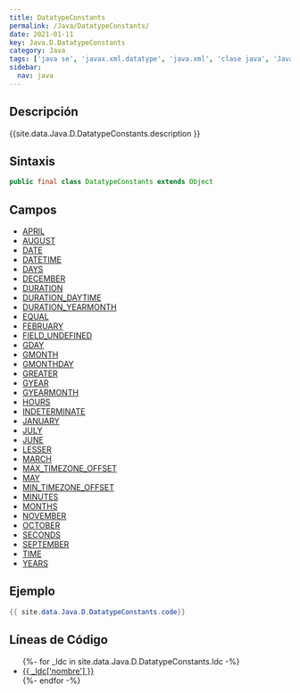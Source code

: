 ```yaml
---
title: DatatypeConstants
permalink: /Java/DatatypeConstants/
date: 2021-01-11
key: Java.D.DatatypeConstants
category: Java
tags: ['java se', 'javax.xml.datatype', 'java.xml', 'clase java', 'Java 1.5']
sidebar: 
  nav: java
---
```


## Descripción
{{site.data.Java.D.DatatypeConstants.description }}

## Sintaxis
~~~java
public final class DatatypeConstants extends Object
~~~

## Campos
* [APRIL](/Java/DatatypeConstants/APRIL)
* [AUGUST](/Java/DatatypeConstants/AUGUST)
* [DATE](/Java/DatatypeConstants/DATE)
* [DATETIME](/Java/DatatypeConstants/DATETIME)
* [DAYS](/Java/DatatypeConstants/DAYS)
* [DECEMBER](/Java/DatatypeConstants/DECEMBER)
* [DURATION](/Java/DatatypeConstants/DURATION)
* [DURATION_DAYTIME](/Java/DatatypeConstants/DURATION_DAYTIME)
* [DURATION_YEARMONTH](/Java/DatatypeConstants/DURATION_YEARMONTH)
* [EQUAL](/Java/DatatypeConstants/EQUAL)
* [FEBRUARY](/Java/DatatypeConstants/FEBRUARY)
* [FIELD_UNDEFINED](/Java/DatatypeConstants/FIELD_UNDEFINED)
* [GDAY](/Java/DatatypeConstants/GDAY)
* [GMONTH](/Java/DatatypeConstants/GMONTH)
* [GMONTHDAY](/Java/DatatypeConstants/GMONTHDAY)
* [GREATER](/Java/DatatypeConstants/GREATER)
* [GYEAR](/Java/DatatypeConstants/GYEAR)
* [GYEARMONTH](/Java/DatatypeConstants/GYEARMONTH)
* [HOURS](/Java/DatatypeConstants/HOURS)
* [INDETERMINATE](/Java/DatatypeConstants/INDETERMINATE)
* [JANUARY](/Java/DatatypeConstants/JANUARY)
* [JULY](/Java/DatatypeConstants/JULY)
* [JUNE](/Java/DatatypeConstants/JUNE)
* [LESSER](/Java/DatatypeConstants/LESSER)
* [MARCH](/Java/DatatypeConstants/MARCH)
* [MAX_TIMEZONE_OFFSET](/Java/DatatypeConstants/MAX_TIMEZONE_OFFSET)
* [MAY](/Java/DatatypeConstants/MAY)
* [MIN_TIMEZONE_OFFSET](/Java/DatatypeConstants/MIN_TIMEZONE_OFFSET)
* [MINUTES](/Java/DatatypeConstants/MINUTES)
* [MONTHS](/Java/DatatypeConstants/MONTHS)
* [NOVEMBER](/Java/DatatypeConstants/NOVEMBER)
* [OCTOBER](/Java/DatatypeConstants/OCTOBER)
* [SECONDS](/Java/DatatypeConstants/SECONDS)
* [SEPTEMBER](/Java/DatatypeConstants/SEPTEMBER)
* [TIME](/Java/DatatypeConstants/TIME)
* [YEARS](/Java/DatatypeConstants/YEARS)

## Ejemplo
~~~java
{{ site.data.Java.D.DatatypeConstants.code}}
~~~

## Líneas de Código
<ul>
{%- for _ldc in site.data.Java.D.DatatypeConstants.ldc -%}
   <li>
       <a href="{{_ldc['url'] }}">{{ _ldc['nombre'] }}</a>
   </li>
{%- endfor -%}
</ul>

